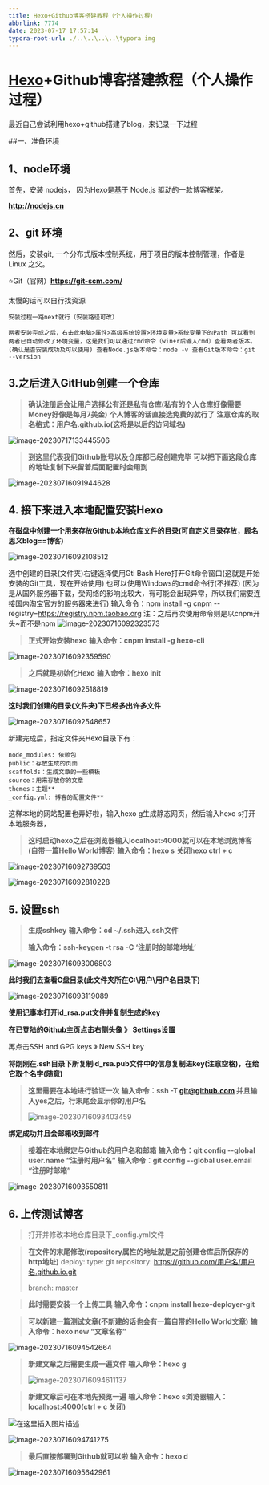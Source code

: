 ```yaml
---
title: Hexo+Github博客搭建教程（个人操作过程）
abbrlink: 7774
date: 2023-07-17 17:57:14
typora-root-url: ./..\..\..\..\typora img
---
```




# [Hexo](https://so.csdn.net/so/search?q=Hexo&spm=1001.2101.3001.7020)+Github博客搭建教程（个人操作过程）

最近自己尝试利用hexo+github搭建了blog，来记录一下过程

##一、准备环境

## 1、node环境

首先，安装 nodejs， 因为Hexo是基于 Node.js 驱动的一款博客框架。

**http://nodejs.cn** 

## 2、git 环境

然后，安装git, 一个分布式版本控制系统，用于项目的版本控制管理，作者是 Linux 之父。

⭐Git（官网）**https://git-scm.com/**

太慢的话可以自行找资源

    安装过程一路next就行（安装路径可改）
    
    两者安装完成之后，右击此电脑>属性>高级系统设置>环境变量>系统变量下的Path 可以看到两者已自动修改了环境变量，这是我们可以通过cmd命令（win+r后输入cmd）查看两者版本。(确认是否安装成功及可以使用) 查看Node.js版本命令：node -v 查看Git版本命令：git --version

## 3.之后进入GitHub创建一个仓库

> **确认注册后会让用户选择公有还是私有仓库(私有的个人仓库好像需要Money好像是每月7美金)**
> **个人博客的话直接选免费的就行了**
> **注意仓库的取名格式：用户名.github.io(这将是以后的访问域名)**
>
> 

![image-20230717133445506](http://raw.githubusercontent.com/qingchuana/img/main/img/image-20230717133445506.png)

> **到这里代表我们Github账号以及仓库都已经创建完毕**
> **可以把下面这段仓库的地址复制下来留着后面配置时会用到**

![image-20230716091944628](http://raw.githubusercontent.com/qingchuana/img/main/img/image-20230716091944628.png)



## 4. 接下来进入本地配置安装Hexo

**在磁盘中创建一个用来存放Github本地仓库文件的目录(可自定义目录存放，顾名思义blog==博客)**

![image-20230716092108512](http://raw.githubusercontent.com/qingchuana/img/main/img/image-20230716092108512.png)



选中创建的目录(文件夹)右键选择使用Gti Bash Here打开Git命令窗口(这就是开始安装的Git工具，现在开始使用)
也可以使用Windows的cmd命令行(不推荐)
(因为是从国外服务器下载，受网络的影响比较大，有可能会出现异常，所以我们需要连接国内淘宝官方的服务器来进行)
输入命令：npm install -g cnpm --registry=https://registry.npm.taobao.org
注：之后再次使用命令则是以cnpm开头~而不是npm
![image-20230716092323573](https://raw.githubusercontent.com/qingchuana/img/main/img/image-20230716092323573.png)

> **正式开始安装hexo**
> **输入命令：cnpm install -g hexo-cli**

![image-20230716092359590](http://raw.githubusercontent.com/qingchuana/img/main/img/image-20230716092359590.png)

> **之后就是初始化Hexo**
> **输入命令：hexo init**

![image-20230716092518819](https://raw.githubusercontent.com/qingchuana/img/main/img/image-20230716092518819.png)



**这时我们创建的目录(文件夹)下已经多出许多文件**

![image-20230716092548657](http://raw.githubusercontent.com/qingchuana/img/main/img/image-20230716092548657.png)

新建完成后，指定文件夹Hexo目录下有：

    node_modules: 依赖包
    public：存放生成的页面
    scaffolds：生成文章的一些模板
    source：用来存放你的文章
    themes：主题**
    _config.yml: 博客的配置文件**

这样本地的网站配置也弄好啦，输入hexo g生成静态网页，然后输入hexo s打开本地服务器，

> **这时启动hexo之后在浏览器输入localhost:4000就可以在本地浏览博客(自带一篇Hello World博客)**
> **输入命令：hexo s**
> **关闭hexo ctrl + c**

![image-20230716092739503](http://raw.githubusercontent.com/qingchuana/img/main/img/image-20230716092739503.png)

![image-20230716092810228](http://raw.githubusercontent.com/qingchuana/img/main/img/image-20230716092810228.png)

## 5. 设置ssh

> **生成sshkey**
> **输入命令：cd ~/.ssh进入.ssh文件**
>
> **输入命令：ssh-keygen -t rsa -C ‘注册时的邮箱地址’** 

![image-20230716093006803](http://raw.githubusercontent.com/qingchuana/img/main/img/image-20230716093006803.png)

**此时我们去查看C盘目录(此文件夹所在C:\用户\用户名目录下)**

![image-20230716093119089](http://raw.githubusercontent.com/qingchuana/img/main/img/image-20230716093119089.png)

**使用记事本打开id_rsa.put文件并复制生成的key**

**在已登陆的Github主页点击右侧头像 》 Settings设置**

再点击SSH and GPG keys 》 New SSH key

**将刚刚在.ssh目录下所复制id_rsa.pub文件中的信息复制进key(注意空格)，在给它取个名字(随意)**



> **这里需要在本地进行验证一次**
> **输入命令：ssh -T git@github.com 并且输入yes之后，行末尾会显示你的用户名**
>
> ![image-20230716093403459](http://raw.githubusercontent.com/qingchuana/img/main/img/image-20230716093403459.png)

**绑定成功并且会邮箱收到邮件**

> **接着在本地绑定与Github的用户名和邮箱**
> **输入命令：git config --global user.name “注册时用户名”**
> **输入命令：git config --global user.email “注册时邮箱”**

![image-20230716093550811](http://raw.githubusercontent.com/qingchuana/img/main/img/image-20230716093550811.png)



## 6. 上传测试博客

> 打开并修改本地仓库目录下_config.yml文件



> **在文件的末尾修改(repository属性的地址就是之前创建仓库后所保存的http地址)**
> deploy:
> type: git
> repository: https://github.com/用户名/用户名.github.io.git
>
> branch: master

> **此时需要安装一个上传工具**
> **输入命令：cnpm install hexo-deployer-git**

> **可以新建一篇测试文章(不新建的话也会有一篇自带的Hello World文章)**
> **输入命令：hexo new “文章名称”**



![image-20230716094542664](http://raw.githubusercontent.com/qingchuana/img/main/img/image-20230716094542664.png)

> **新建文章之后需要生成一遍文件**
> **输入命令：hexo g**
>
> ![image-20230716094611137](http://raw.githubusercontent.com/qingchuana/img/main/img/image-20230716094611137.png)
>
> 

> **新建文章后可在本地先预览一遍**
> **输入命令：hexo s浏览器输入：localhost:4000(ctrl + c 关闭)**

![在这里插入图片描述](http://raw.githubusercontent.com/qingchuana/img/main/img/20200331230142753.png)

![image-20230716094741275](http://raw.githubusercontent.com/qingchuana/img/main/img/image-20230716094741275.png)

> **最后直接部署到Github就可以啦**
> **输入命令：hexo d**
>
> 

![image-20230716095642961](http://raw.githubusercontent.com/qingchuana/img/main/img/image-20230716095642961.png)


